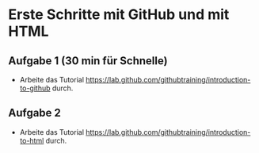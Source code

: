 # Erste Schritte mit GitHub und mit HTML

## Aufgabe 1 (30 min für Schnelle)
* Arbeite das Tutorial https://lab.github.com/githubtraining/introduction-to-github durch.

## Aufgabe 2
* Arbeite das Tutorial https://lab.github.com/githubtraining/introduction-to-html durch.
